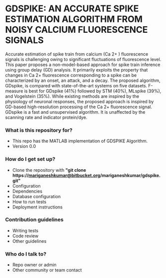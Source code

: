 # GDSPIKE: AN ACCURATE SPIKE ESTIMATION ALGORITHM FROM NOISY CALCIUM FLUORESCENCE SIGNALS #

Accurate estimation of spike train from calcium (Ca 2+ ) fluorescence signals is challenging owing to significant fluctuations of fluorescence level. This paper proposes a non-model-based approach for spike train inference using group delay (GD) analysis. It primarily exploits the property that changes in Ca 2+ fluorescence corresponding to a spike can be characterized by an onset, an attack, and a decay. The proposed algorithm, GDspike, is compared with state-of-the-art systems on five datasets. F-measure is best for GDspike (41%) followed by STM (40%), MLspike (39%), and Vogelstein (35%). While existing methods are inspired by the physiology of neuronal responses, the proposed approach is inspired by GD-based high-resolution processing of the Ca 2+ fluorescence signal. GDspike is a fast and unsupervised algorithm. It is unaffected by the scanning rate and indicator protein/dye.

### What is this repository for? ###

* This repo has the MATLAB implementation of GDSPIKE Algorithm.
* Version 0.0

### How do I get set up? ###

* Clone the repository with **"git clone https://mariganeshkumar@bitbucket.org/mariganeshkumar/gdspike.git"**
* Configuration
* Dependencies
* Database configuration
* How to run tests
* Deployment instructions

### Contribution guidelines ###

* Writing tests
* Code review
* Other guidelines

### Who do I talk to? ###

* Repo owner or admin
* Other community or team contact